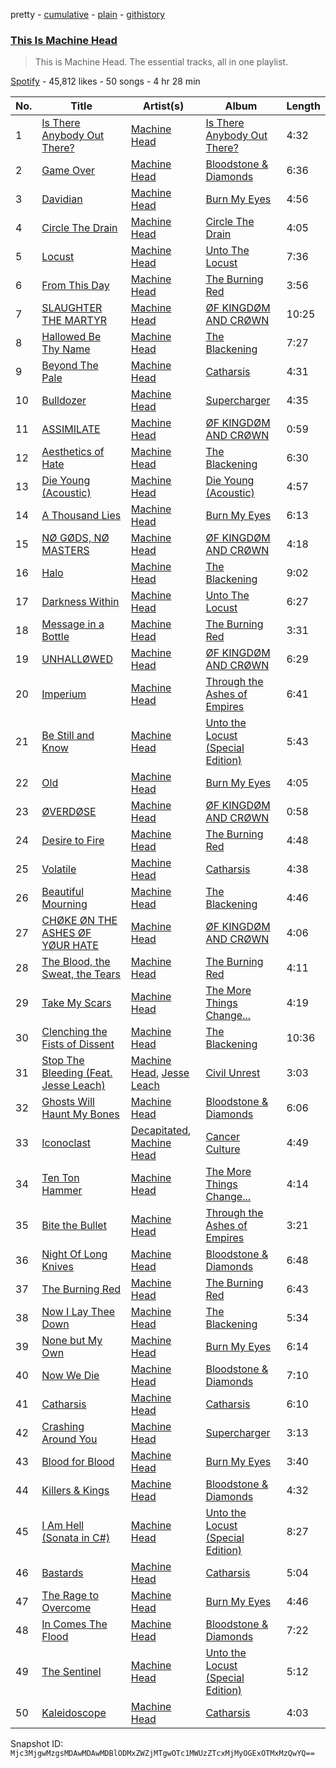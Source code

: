 pretty - [cumulative](/playlists/cumulative/37i9dQZF1DZ06evO08InPG.md) - [plain](/playlists/plain/37i9dQZF1DZ06evO08InPG) - [githistory](https://github.githistory.xyz/mackorone/spotify-playlist-archive/blob/main/playlists/plain/37i9dQZF1DZ06evO08InPG)

### [This Is Machine Head](https://open.spotify.com/playlist/37i9dQZF1DZ06evO08InPG)

> This is Machine Head\. The essential tracks, all in one playlist.

[Spotify](https://open.spotify.com/user/spotify) - 45,812 likes - 50 songs - 4 hr 28 min

| No. | Title | Artist(s) | Album | Length |
|---|---|---|---|---|
| 1 | [Is There Anybody Out There?](https://open.spotify.com/track/5aeIj88MLdekYvObw5Yisk) | [Machine Head](https://open.spotify.com/artist/0lVlNsuGaOr9vMHCZIAKMt) | [Is There Anybody Out There?](https://open.spotify.com/album/07lqIOrFHB6XAKq1rrIe8G) | 4:32 |
| 2 | [Game Over](https://open.spotify.com/track/27oqpECc2wygxRAIBCgxHa) | [Machine Head](https://open.spotify.com/artist/0lVlNsuGaOr9vMHCZIAKMt) | [Bloodstone & Diamonds](https://open.spotify.com/album/5LflIRpgFkIkwXZHiXqyoX) | 6:36 |
| 3 | [Davidian](https://open.spotify.com/track/3qHlBxD3acw5nrl7Padt0v) | [Machine Head](https://open.spotify.com/artist/0lVlNsuGaOr9vMHCZIAKMt) | [Burn My Eyes](https://open.spotify.com/album/4S4WHsBRNEIha796lnU8NJ) | 4:56 |
| 4 | [Circle The Drain](https://open.spotify.com/track/61nq0jg2PYWxUUiarofGBI) | [Machine Head](https://open.spotify.com/artist/0lVlNsuGaOr9vMHCZIAKMt) | [Circle The Drain](https://open.spotify.com/album/0KnBuxBF1ynAS69UlDuJHE) | 4:05 |
| 5 | [Locust](https://open.spotify.com/track/2A9BLDVuT6lfbRK3ZKBCFz) | [Machine Head](https://open.spotify.com/artist/0lVlNsuGaOr9vMHCZIAKMt) | [Unto The Locust](https://open.spotify.com/album/4tzHN0jj11imsGYK9GdpF3) | 7:36 |
| 6 | [From This Day](https://open.spotify.com/track/2GQxHKJLYTDVQ5mtNhHD37) | [Machine Head](https://open.spotify.com/artist/0lVlNsuGaOr9vMHCZIAKMt) | [The Burning Red](https://open.spotify.com/album/3hOfgUH1xNzCeJgANjO5dA) | 3:56 |
| 7 | [SLAUGHTER THE MARTYR](https://open.spotify.com/track/1pKNdeaS07seG0NANKcB8p) | [Machine Head](https://open.spotify.com/artist/0lVlNsuGaOr9vMHCZIAKMt) | [ØF KINGDØM AND CRØWN](https://open.spotify.com/album/6duwuU8xgK7ShKMCrUxfBi) | 10:25 |
| 8 | [Hallowed Be Thy Name](https://open.spotify.com/track/6PIT9IUAnHFlQ78tj8rrSy) | [Machine Head](https://open.spotify.com/artist/0lVlNsuGaOr9vMHCZIAKMt) | [The Blackening](https://open.spotify.com/album/5sZi94xs9Q1aUpFVLx9RLI) | 7:27 |
| 9 | [Beyond The Pale](https://open.spotify.com/track/2kHl3Ngt6kJsCuwq23KMIE) | [Machine Head](https://open.spotify.com/artist/0lVlNsuGaOr9vMHCZIAKMt) | [Catharsis](https://open.spotify.com/album/5OhAVXSslPqvWkh7XEj4Wq) | 4:31 |
| 10 | [Bulldozer](https://open.spotify.com/track/6T5xfC1iWSXttGlq3rTtNo) | [Machine Head](https://open.spotify.com/artist/0lVlNsuGaOr9vMHCZIAKMt) | [Supercharger](https://open.spotify.com/album/4W35ayLEiRSBBaN4Ov1of1) | 4:35 |
| 11 | [ASSIMILATE](https://open.spotify.com/track/6thHIgCrsZgxuPI8Vndncj) | [Machine Head](https://open.spotify.com/artist/0lVlNsuGaOr9vMHCZIAKMt) | [ØF KINGDØM AND CRØWN](https://open.spotify.com/album/6duwuU8xgK7ShKMCrUxfBi) | 0:59 |
| 12 | [Aesthetics of Hate](https://open.spotify.com/track/2dy8eXtNCrLcpT006adx5g) | [Machine Head](https://open.spotify.com/artist/0lVlNsuGaOr9vMHCZIAKMt) | [The Blackening](https://open.spotify.com/album/5sZi94xs9Q1aUpFVLx9RLI) | 6:30 |
| 13 | [Die Young \(Acoustic\)](https://open.spotify.com/track/1YmDXTV2VyDo72p7iJeKfb) | [Machine Head](https://open.spotify.com/artist/0lVlNsuGaOr9vMHCZIAKMt) | [Die Young \(Acoustic\)](https://open.spotify.com/album/5J3UnugyExvTgDHmqQTPCu) | 4:57 |
| 14 | [A Thousand Lies](https://open.spotify.com/track/2TAwcdw79s3T9LSp8UDQtQ) | [Machine Head](https://open.spotify.com/artist/0lVlNsuGaOr9vMHCZIAKMt) | [Burn My Eyes](https://open.spotify.com/album/4S4WHsBRNEIha796lnU8NJ) | 6:13 |
| 15 | [NØ GØDS, NØ MASTERS](https://open.spotify.com/track/7nJMvNlDpJShN4HJNJ97Gh) | [Machine Head](https://open.spotify.com/artist/0lVlNsuGaOr9vMHCZIAKMt) | [ØF KINGDØM AND CRØWN](https://open.spotify.com/album/6duwuU8xgK7ShKMCrUxfBi) | 4:18 |
| 16 | [Halo](https://open.spotify.com/track/5nksa8EqKHSWO9WBj6DnmS) | [Machine Head](https://open.spotify.com/artist/0lVlNsuGaOr9vMHCZIAKMt) | [The Blackening](https://open.spotify.com/album/5sZi94xs9Q1aUpFVLx9RLI) | 9:02 |
| 17 | [Darkness Within](https://open.spotify.com/track/5yDXKaZPyj8ojRJ2nacbLX) | [Machine Head](https://open.spotify.com/artist/0lVlNsuGaOr9vMHCZIAKMt) | [Unto The Locust](https://open.spotify.com/album/4tzHN0jj11imsGYK9GdpF3) | 6:27 |
| 18 | [Message in a Bottle](https://open.spotify.com/track/6Iy5KEB1kO2BVOGnAgVV65) | [Machine Head](https://open.spotify.com/artist/0lVlNsuGaOr9vMHCZIAKMt) | [The Burning Red](https://open.spotify.com/album/3hOfgUH1xNzCeJgANjO5dA) | 3:31 |
| 19 | [UNHALLØWED](https://open.spotify.com/track/1vCZDcHV3VaL14O01iUQVQ) | [Machine Head](https://open.spotify.com/artist/0lVlNsuGaOr9vMHCZIAKMt) | [ØF KINGDØM AND CRØWN](https://open.spotify.com/album/6duwuU8xgK7ShKMCrUxfBi) | 6:29 |
| 20 | [Imperium](https://open.spotify.com/track/2WK78upCkuvhkJcrHlEEyI) | [Machine Head](https://open.spotify.com/artist/0lVlNsuGaOr9vMHCZIAKMt) | [Through the Ashes of Empires](https://open.spotify.com/album/6LTkG6sc02q4L1zCm3jD6d) | 6:41 |
| 21 | [Be Still and Know](https://open.spotify.com/track/3cVniBBRC955LHAXiXGER0) | [Machine Head](https://open.spotify.com/artist/0lVlNsuGaOr9vMHCZIAKMt) | [Unto the Locust \(Special Edition\)](https://open.spotify.com/album/79EwDnZoH0n7vIAXmYP1cz) | 5:43 |
| 22 | [Old](https://open.spotify.com/track/5oi4f6KLBORQhQoYNhaPmQ) | [Machine Head](https://open.spotify.com/artist/0lVlNsuGaOr9vMHCZIAKMt) | [Burn My Eyes](https://open.spotify.com/album/4S4WHsBRNEIha796lnU8NJ) | 4:05 |
| 23 | [ØVERDØSE](https://open.spotify.com/track/2FySgAuDaW4CXfWUYiC2B9) | [Machine Head](https://open.spotify.com/artist/0lVlNsuGaOr9vMHCZIAKMt) | [ØF KINGDØM AND CRØWN](https://open.spotify.com/album/6duwuU8xgK7ShKMCrUxfBi) | 0:58 |
| 24 | [Desire to Fire](https://open.spotify.com/track/4HVymfRIpYsw37K0at1FbK) | [Machine Head](https://open.spotify.com/artist/0lVlNsuGaOr9vMHCZIAKMt) | [The Burning Red](https://open.spotify.com/album/3hOfgUH1xNzCeJgANjO5dA) | 4:48 |
| 25 | [Volatile](https://open.spotify.com/track/6y6ht2b9DLT5Ih6oF2hzOX) | [Machine Head](https://open.spotify.com/artist/0lVlNsuGaOr9vMHCZIAKMt) | [Catharsis](https://open.spotify.com/album/5OhAVXSslPqvWkh7XEj4Wq) | 4:38 |
| 26 | [Beautiful Mourning](https://open.spotify.com/track/5Cs6AftcanvD6Ib7YJ1otT) | [Machine Head](https://open.spotify.com/artist/0lVlNsuGaOr9vMHCZIAKMt) | [The Blackening](https://open.spotify.com/album/5sZi94xs9Q1aUpFVLx9RLI) | 4:46 |
| 27 | [CHØKE ØN THE ASHES ØF YØUR HATE](https://open.spotify.com/track/5sykvfEJHupA8mjhhgylVk) | [Machine Head](https://open.spotify.com/artist/0lVlNsuGaOr9vMHCZIAKMt) | [ØF KINGDØM AND CRØWN](https://open.spotify.com/album/6duwuU8xgK7ShKMCrUxfBi) | 4:06 |
| 28 | [The Blood, the Sweat, the Tears](https://open.spotify.com/track/2zETdkc5Wm23NLHEWDillV) | [Machine Head](https://open.spotify.com/artist/0lVlNsuGaOr9vMHCZIAKMt) | [The Burning Red](https://open.spotify.com/album/3hOfgUH1xNzCeJgANjO5dA) | 4:11 |
| 29 | [Take My Scars](https://open.spotify.com/track/4mbljJEr6SyhcImsdSWmz0) | [Machine Head](https://open.spotify.com/artist/0lVlNsuGaOr9vMHCZIAKMt) | [The More Things Change...](https://open.spotify.com/album/60l0eb8lzf8jNF0K6XsbWL) | 4:19 |
| 30 | [Clenching the Fists of Dissent](https://open.spotify.com/track/7ao9MKmhkjeFxw0alndkdM) | [Machine Head](https://open.spotify.com/artist/0lVlNsuGaOr9vMHCZIAKMt) | [The Blackening](https://open.spotify.com/album/5sZi94xs9Q1aUpFVLx9RLI) | 10:36 |
| 31 | [Stop The Bleeding \(Feat\. Jesse Leach\)](https://open.spotify.com/track/0yK3bCcDM5cDDykBlQ5S2w) | [Machine Head](https://open.spotify.com/artist/0lVlNsuGaOr9vMHCZIAKMt), [Jesse Leach](https://open.spotify.com/artist/1Lwi01HS3nSZxM9u9zr3CT) | [Civil Unrest](https://open.spotify.com/album/42eklVVP8Eosdti7osH01B) | 3:03 |
| 32 | [Ghosts Will Haunt My Bones](https://open.spotify.com/track/0VWbvw6PcVSLgKZCpnxBiw) | [Machine Head](https://open.spotify.com/artist/0lVlNsuGaOr9vMHCZIAKMt) | [Bloodstone & Diamonds](https://open.spotify.com/album/5LflIRpgFkIkwXZHiXqyoX) | 6:06 |
| 33 | [Iconoclast](https://open.spotify.com/track/2I0caLwd3Rc84Hr147WH6S) | [Decapitated](https://open.spotify.com/artist/17MbhJOaaPHuWnRaWU9xkc), [Machine Head](https://open.spotify.com/artist/0lVlNsuGaOr9vMHCZIAKMt) | [Cancer Culture](https://open.spotify.com/album/1h4pyfLZgGi11i560BmZp0) | 4:49 |
| 34 | [Ten Ton Hammer](https://open.spotify.com/track/0bxUaSy4x46Ogeio8khuBd) | [Machine Head](https://open.spotify.com/artist/0lVlNsuGaOr9vMHCZIAKMt) | [The More Things Change...](https://open.spotify.com/album/60l0eb8lzf8jNF0K6XsbWL) | 4:14 |
| 35 | [Bite the Bullet](https://open.spotify.com/track/1SjAaMbFyJnAxLUZwlrhHi) | [Machine Head](https://open.spotify.com/artist/0lVlNsuGaOr9vMHCZIAKMt) | [Through the Ashes of Empires](https://open.spotify.com/album/6LTkG6sc02q4L1zCm3jD6d) | 3:21 |
| 36 | [Night Of Long Knives](https://open.spotify.com/track/5t1GMDeC8YcTuTs5eV8yaI) | [Machine Head](https://open.spotify.com/artist/0lVlNsuGaOr9vMHCZIAKMt) | [Bloodstone & Diamonds](https://open.spotify.com/album/5LflIRpgFkIkwXZHiXqyoX) | 6:48 |
| 37 | [The Burning Red](https://open.spotify.com/track/6I1TUZcHHhcFfI2GNfXcYU) | [Machine Head](https://open.spotify.com/artist/0lVlNsuGaOr9vMHCZIAKMt) | [The Burning Red](https://open.spotify.com/album/3hOfgUH1xNzCeJgANjO5dA) | 6:43 |
| 38 | [Now I Lay Thee Down](https://open.spotify.com/track/65GqoNsz3q6GMW9AXjv8mz) | [Machine Head](https://open.spotify.com/artist/0lVlNsuGaOr9vMHCZIAKMt) | [The Blackening](https://open.spotify.com/album/5sZi94xs9Q1aUpFVLx9RLI) | 5:34 |
| 39 | [None but My Own](https://open.spotify.com/track/2VH5baF4DFeG4Lk7E7L6pB) | [Machine Head](https://open.spotify.com/artist/0lVlNsuGaOr9vMHCZIAKMt) | [Burn My Eyes](https://open.spotify.com/album/4S4WHsBRNEIha796lnU8NJ) | 6:14 |
| 40 | [Now We Die](https://open.spotify.com/track/6IORbcZIZM3JiAE5eKH8v0) | [Machine Head](https://open.spotify.com/artist/0lVlNsuGaOr9vMHCZIAKMt) | [Bloodstone & Diamonds](https://open.spotify.com/album/5LflIRpgFkIkwXZHiXqyoX) | 7:10 |
| 41 | [Catharsis](https://open.spotify.com/track/5D0xWyog9zSgg94wuEG3Jq) | [Machine Head](https://open.spotify.com/artist/0lVlNsuGaOr9vMHCZIAKMt) | [Catharsis](https://open.spotify.com/album/5OhAVXSslPqvWkh7XEj4Wq) | 6:10 |
| 42 | [Crashing Around You](https://open.spotify.com/track/6FlLqxn1lNuVo8J5xABDcb) | [Machine Head](https://open.spotify.com/artist/0lVlNsuGaOr9vMHCZIAKMt) | [Supercharger](https://open.spotify.com/album/4W35ayLEiRSBBaN4Ov1of1) | 3:13 |
| 43 | [Blood for Blood](https://open.spotify.com/track/3v4qL2RefiQZnMCQNrZYyH) | [Machine Head](https://open.spotify.com/artist/0lVlNsuGaOr9vMHCZIAKMt) | [Burn My Eyes](https://open.spotify.com/album/4S4WHsBRNEIha796lnU8NJ) | 3:40 |
| 44 | [Killers & Kings](https://open.spotify.com/track/1CcU2J9Uzo5wVIXmuV8YZK) | [Machine Head](https://open.spotify.com/artist/0lVlNsuGaOr9vMHCZIAKMt) | [Bloodstone & Diamonds](https://open.spotify.com/album/5LflIRpgFkIkwXZHiXqyoX) | 4:32 |
| 45 | [I Am Hell \(Sonata in C\#\)](https://open.spotify.com/track/5WSIVWdeIkCWmvTPUmNq0K) | [Machine Head](https://open.spotify.com/artist/0lVlNsuGaOr9vMHCZIAKMt) | [Unto the Locust \(Special Edition\)](https://open.spotify.com/album/79EwDnZoH0n7vIAXmYP1cz) | 8:27 |
| 46 | [Bastards](https://open.spotify.com/track/1elRpcyrV2KPI973Cevrms) | [Machine Head](https://open.spotify.com/artist/0lVlNsuGaOr9vMHCZIAKMt) | [Catharsis](https://open.spotify.com/album/5OhAVXSslPqvWkh7XEj4Wq) | 5:04 |
| 47 | [The Rage to Overcome](https://open.spotify.com/track/4Xv2j9s22GodhZ12kUnOmW) | [Machine Head](https://open.spotify.com/artist/0lVlNsuGaOr9vMHCZIAKMt) | [Burn My Eyes](https://open.spotify.com/album/4S4WHsBRNEIha796lnU8NJ) | 4:46 |
| 48 | [In Comes The Flood](https://open.spotify.com/track/4fRjDaOvF4TxU88P2bdkMx) | [Machine Head](https://open.spotify.com/artist/0lVlNsuGaOr9vMHCZIAKMt) | [Bloodstone & Diamonds](https://open.spotify.com/album/5LflIRpgFkIkwXZHiXqyoX) | 7:22 |
| 49 | [The Sentinel](https://open.spotify.com/track/1gLQeDFGTzmEpSMneARUyk) | [Machine Head](https://open.spotify.com/artist/0lVlNsuGaOr9vMHCZIAKMt) | [Unto the Locust \(Special Edition\)](https://open.spotify.com/album/79EwDnZoH0n7vIAXmYP1cz) | 5:12 |
| 50 | [Kaleidoscope](https://open.spotify.com/track/2fNqGK13Fde9WpJ1naARev) | [Machine Head](https://open.spotify.com/artist/0lVlNsuGaOr9vMHCZIAKMt) | [Catharsis](https://open.spotify.com/album/5OhAVXSslPqvWkh7XEj4Wq) | 4:03 |

Snapshot ID: `Mjc3MjgwMzgsMDAwMDAwMDBlODMxZWZjMTgwOTc1MWUzZTcxMjMyOGExOTMxMzQwYQ==`

